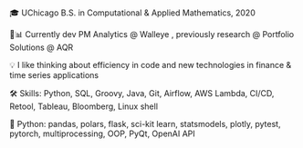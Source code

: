 🎓 UChicago B.S. in Computational & Applied Mathematics, 2020

💼📊 Currently dev PM Analytics @ Walleye , previously research @ Portfolio Solutions @ AQR

💡 I like thinking about efficiency in code and new technologies in finance & time series applications

🛠️ Skills: Python, SQL, Groovy, Java, Git, Airflow, AWS Lambda, CI/CD, Retool, Tableau, Bloomberg, Linux shell 

🐍️ Python: pandas, polars, flask, sci-kit learn, statsmodels, plotly, pytest, pytorch, multiprocessing, OOP, PyQt, OpenAI API